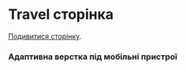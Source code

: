 # Travel сторінка
[Подивитися сторінку](https://rokbender.github.io/travel/).
### Адаптивна верстка під мобільні пристрої


